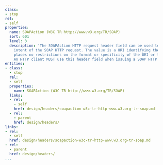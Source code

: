 ```yaml
---
class:
- stop
rel:
- self
properties:
  name: SOAPAction (W3C TR http://www.w3.org/TR/SOAP)
  sort: 601
  level: 3
  description: 'The SOAPAction HTTP request header field can be used to indicate the
    intent of the SOAP HTTP request. The value is a URI identifying the intent. SOAP
    places no restrictions on the format or specificity of the URI or that it is resolvable.
    An HTTP client MUST use this header field when issuing a SOAP HTTP Request. '
entities:
- class:
  - stop
  rel:
  - self
  properties:
    name: SOAPAction (W3C TR http://www.w3.org/TR/SOAP)
  links:
  - rel:
    - self
    href: design/headers/soapaction-w3c-tr-http-www.w3.org-tr-soap.md
  - rel:
    - parent
    href: design/headers/
links:
- rel:
  - self
  href: design/headers/soapaction-w3c-tr-http-www.w3.org-tr-soap.md
- rel:
  - parent
  href: design/headers/
...
```


